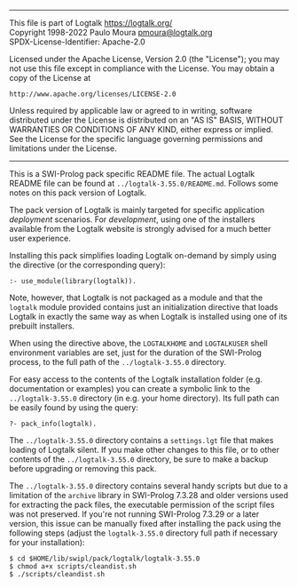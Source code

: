 ________________________________________________________________________

This file is part of Logtalk <https://logtalk.org/>  
Copyright 1998-2022 Paulo Moura <pmoura@logtalk.org>  
SPDX-License-Identifier: Apache-2.0

Licensed under the Apache License, Version 2.0 (the "License");
you may not use this file except in compliance with the License.
You may obtain a copy of the License at

    http://www.apache.org/licenses/LICENSE-2.0

Unless required by applicable law or agreed to in writing, software
distributed under the License is distributed on an "AS IS" BASIS,
WITHOUT WARRANTIES OR CONDITIONS OF ANY KIND, either express or implied.
See the License for the specific language governing permissions and
limitations under the License.
________________________________________________________________________


This is a SWI-Prolog pack specific README file. The actual Logtalk
README file can be found at `../logtalk-3.55.0/README.md`. Follows
some notes on this pack version of Logtalk.

The pack version of Logtalk is mainly targeted for specific application
*deployment* scenarios. For *development*, using one of the installers
available from the Logtalk website is strongly advised for a much better
user experience.

Installing this pack simplifies loading Logtalk on-demand by simply
using the directive (or the corresponding query):

	:- use_module(library(logtalk)).

Note, however, that Logtalk is not packaged as a module and that the
`logtalk` module provided contains just an initialization directive
that loads Logtalk in exactly the same way as when Logtalk is installed
using one of its prebuilt installers.

When using the directive above, the `LOGTALKHOME` and `LOGTALKUSER`
shell environment variables are set, just for the duration of the
SWI-Prolog process, to the full path of the `../logtalk-3.55.0`
directory.

For easy access to the contents of the Logtalk installation folder
(e.g. documentation or examples) you can create a symbolic link to the
`../logtalk-3.55.0` directory (in e.g. your home directory). Its full
path can be easily found by using the query:

	?- pack_info(logtalk).

The `../logtalk-3.55.0` directory contains a `settings.lgt` file that
makes loading of Logtalk silent. If you make other changes to this file,
or to other contents of the `../logtalk-3.55.0` directory, be sure to
make a backup before upgrading or removing this pack.

The `../logtalk-3.55.0` directory contains several handy scripts but due
to a limitation of the `archive` library in SWI-Prolog 7.3.28 and older
versions used for extracting the pack files, the executable permission
of the script files was not preserved. If you're not running SWI-Prolog
7.3.29 or a later version, this issue can be manually fixed after installing
the pack using the following steps (adjust the `logtalk-3.55.0` directory
full path if necessary for your installation):

	$ cd $HOME/lib/swipl/pack/logtalk/logtalk-3.55.0
	$ chmod a+x scripts/cleandist.sh
	$ ./scripts/cleandist.sh

